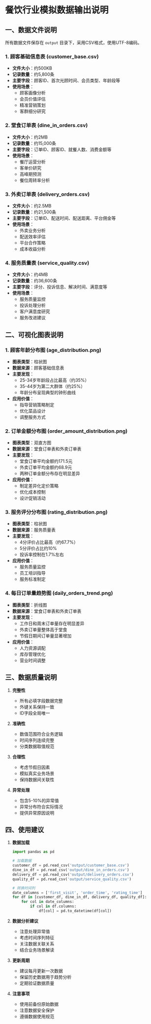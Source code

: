 # 餐饮行业模拟数据输出说明

## 一、数据文件说明

所有数据文件保存在 `output` 目录下，采用CSV格式，使用UTF-8编码。

### 1. 顾客基础信息表 (customer_base.csv)
- **文件大小**：约500KB
- **记录数量**：约5,800条
- **主要字段**：顾客ID、首次光顾时间、会员类型、年龄段等
- **使用场景**：
  - 顾客画像分析
  - 会员价值评估
  - 精准营销策划
  - 客群细分研究

### 2. 堂食订单表 (dine_in_orders.csv)
- **文件大小**：约2MB
- **记录数量**：约15,000条
- **主要字段**：订单ID、顾客ID、就餐人数、消费金额等
- **使用场景**：
  - 餐厅运营分析
  - 客单价研究
  - 高峰期预测
  - 餐位周转率分析

### 3. 外卖订单表 (delivery_orders.csv)
- **文件大小**：约2.5MB
- **记录数量**：约21,500条
- **主要字段**：订单ID、配送时间、配送距离、平台佣金等
- **使用场景**：
  - 外卖业务分析
  - 配送效率评估
  - 平台合作策略
  - 成本收益分析

### 4. 服务质量表 (service_quality.csv)
- **文件大小**：约4MB
- **记录数量**：约36,600条
- **主要字段**：评分、投诉信息、解决时间、满意度等
- **使用场景**：
  - 服务质量监控
  - 投诉处理分析
  - 客户满意度研究
  - 服务改进建议

## 二、可视化图表说明

### 1. 顾客年龄分布图 (age_distribution.png)
- **图表类型**：柱状图
- **数据来源**：顾客基础信息表
- **主要发现**：
  - 25-34岁年龄段占比最高（约35%）
  - 35-44岁为第二大群体（约25%）
  - 年龄分布呈现典型的钟形曲线
- **应用价值**：
  - 指导营销策略制定
  - 优化菜品设计
  - 调整服务方式

### 2. 订单金额分布图 (order_amount_distribution.png)
- **图表类型**：双直方图
- **数据来源**：堂食订单表和外卖订单表
- **主要发现**：
  - 堂食订单平均金额约171.5元
  - 外卖订单平均金额约68.9元
  - 两种订单金额分布存在明显差异
- **应用价值**：
  - 制定差异化定价策略
  - 优化成本控制
  - 设计促销活动

### 3. 服务评分分布图 (rating_distribution.png)
- **图表类型**：柱状图
- **数据来源**：服务质量表
- **主要发现**：
  - 4分评价占比最高（约67.7%）
  - 5分评价占比约10%
  - 投诉率控制在1.7%左右
- **应用价值**：
  - 服务质量监控
  - 员工培训指导
  - 服务标准制定

### 4. 每日订单量趋势图 (daily_orders_trend.png)
- **图表类型**：折线图
- **数据来源**：堂食订单表和外卖订单表
- **主要发现**：
  - 工作日和周末订单量存在明显差异
  - 外卖订单量整体高于堂食
  - 节假日期间订单量显著增加
- **应用价值**：
  - 人力资源调配
  - 库存管理优化
  - 营业时间调整

## 三、数据质量说明

1. **完整性**
   - 所有必填字段数据完整
   - 外键关系保持一致
   - ID字段全局唯一

2. **准确性**
   - 数值范围符合业务逻辑
   - 时间序列连续完整
   - 分类数据取值规范

3. **合理性**
   - 考虑节假日因素
   - 模拟真实业务场景
   - 保持数据间关联性

4. **异常处理**
   - 包含5-10%的异常值
   - 异常分布符合实际情况
   - 提供异常原因说明

## 四、使用建议

1. **数据加载**
   ```python
   import pandas as pd
   
   # 加载数据
   customer_df = pd.read_csv('output/customer_base.csv')
   dine_in_df = pd.read_csv('output/dine_in_orders.csv')
   delivery_df = pd.read_csv('output/delivery_orders.csv')
   quality_df = pd.read_csv('output/service_quality.csv')
   
   # 转换时间列
   date_columns = ['first_visit', 'order_time', 'rating_time']
   for df in [customer_df, dine_in_df, delivery_df, quality_df]:
       for col in date_columns:
           if col in df.columns:
               df[col] = pd.to_datetime(df[col])
   ```

2. **数据分析建议**
   - 注意处理异常值
   - 考虑时间序列特征
   - 关注数据关联关系
   - 结合业务场景解读

3. **更新周期**
   - 建议每月更新一次数据
   - 保留历史数据用于趋势分析
   - 定期验证数据质量

4. **注意事项**
   - 使用前备份原始数据
   - 注意数据安全保护
   - 遵循数据使用规范 